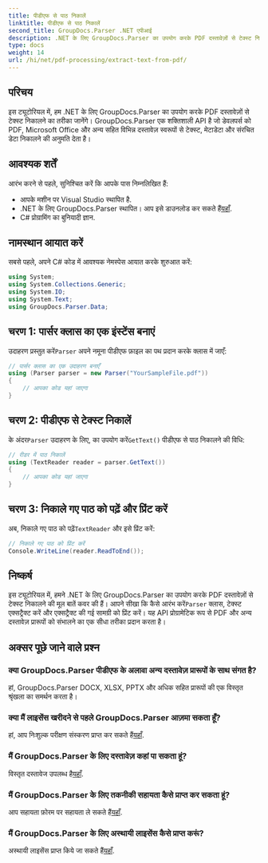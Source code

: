 ```yaml
---
title: पीडीएफ से पाठ निकालें
linktitle: पीडीएफ से पाठ निकालें
second_title: GroupDocs.Parser .NET एपीआई
description: .NET के लिए GroupDocs.Parser का उपयोग करके PDF दस्तावेज़ों से टेक्स्ट निकालना सीखें। डेवलपर्स के लिए चरण-दर-चरण ट्यूटोरियल।
type: docs
weight: 14
url: /hi/net/pdf-processing/extract-text-from-pdf/
---
```

## परिचय
इस ट्यूटोरियल में, हम .NET के लिए GroupDocs.Parser का उपयोग करके PDF दस्तावेज़ों से टेक्स्ट निकालने का तरीका जानेंगे। GroupDocs.Parser एक शक्तिशाली API है जो डेवलपर्स को PDF, Microsoft Office और अन्य सहित विभिन्न दस्तावेज़ स्वरूपों से टेक्स्ट, मेटाडेटा और संरचित डेटा निकालने की अनुमति देता है।
## आवश्यक शर्तें
आरंभ करने से पहले, सुनिश्चित करें कि आपके पास निम्नलिखित हैं:
- आपके मशीन पर Visual Studio स्थापित है.
-  .NET के लिए GroupDocs.Parser स्थापित। आप इसे डाउनलोड कर सकते हैं[यहाँ](https://releases.groupdocs.com/parser/net/).
- C# प्रोग्रामिंग का बुनियादी ज्ञान.

## नामस्थान आयात करें
सबसे पहले, अपने C# कोड में आवश्यक नेमस्पेस आयात करके शुरुआत करें:
```csharp
using System;
using System.Collections.Generic;
using System.IO;
using System.Text;
using GroupDocs.Parser.Data;
```
## चरण 1: पार्सर क्लास का एक इंस्टेंस बनाएं
 उदाहरण प्रस्तुत करें`Parser` अपने नमूना पीडीएफ फ़ाइल का पथ प्रदान करके क्लास में जाएँ:
```csharp
// पार्सर क्लास का एक उदाहरण बनाएँ
using (Parser parser = new Parser("YourSampleFile.pdf"))
{
    // आपका कोड यहां जाएगा
}
```
## चरण 2: पीडीएफ से टेक्स्ट निकालें
 के अंदर`Parser` उदाहरण के लिए, का उपयोग करें`GetText()` पीडीएफ से पाठ निकालने की विधि:
```csharp
// रीडर में पाठ निकालें
using (TextReader reader = parser.GetText())
{
    // आपका कोड यहां जाएगा
}
```
## चरण 3: निकाले गए पाठ को पढ़ें और प्रिंट करें
 अब, निकाले गए पाठ को पढ़ें`TextReader` और इसे प्रिंट करें:
```csharp
// निकाले गए पाठ को प्रिंट करें
Console.WriteLine(reader.ReadToEnd());
```

## निष्कर्ष
 इस ट्यूटोरियल में, हमने .NET के लिए GroupDocs.Parser का उपयोग करके PDF दस्तावेज़ों से टेक्स्ट निकालने की मूल बातें कवर की हैं। आपने सीखा कि कैसे आरंभ करें`Parser` क्लास, टेक्स्ट एक्सट्रैक्ट करें और एक्सट्रैक्ट की गई सामग्री को प्रिंट करें। यह API प्रोग्रामेटिक रूप से PDF और अन्य दस्तावेज़ प्रारूपों को संभालने का एक सीधा तरीका प्रदान करता है।

## अक्सर पूछे जाने वाले प्रश्न
### क्या GroupDocs.Parser पीडीएफ के अलावा अन्य दस्तावेज़ प्रारूपों के साथ संगत है?
हां, GroupDocs.Parser DOCX, XLSX, PPTX और अधिक सहित प्रारूपों की एक विस्तृत श्रृंखला का समर्थन करता है।
### क्या मैं लाइसेंस खरीदने से पहले GroupDocs.Parser आज़मा सकता हूँ?
 हां, आप निःशुल्क परीक्षण संस्करण प्राप्त कर सकते हैं[यहाँ](https://releases.groupdocs.com/).
### मैं GroupDocs.Parser के लिए दस्तावेज़ कहां पा सकता हूं?
 विस्तृत दस्तावेज उपलब्ध है[यहाँ](https://reference.groupdocs.com/parser/net/).
### मैं GroupDocs.Parser के लिए तकनीकी सहायता कैसे प्राप्त कर सकता हूं?
 आप सहायता फ़ोरम पर सहायता ले सकते हैं[यहाँ](https://forum.groupdocs.com/c/parser/17).
### मैं GroupDocs.Parser के लिए अस्थायी लाइसेंस कैसे प्राप्त करूं?
 अस्थायी लाइसेंस प्राप्त किये जा सकते हैं[यहाँ](https://purchase.groupdocs.com/temporary-license/).
